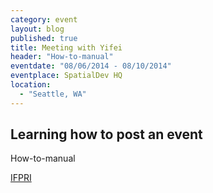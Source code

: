 ```yaml
---
category: event
layout: blog
published: true
title: Meeting with Yifei
header: "How-to-manual"
eventdate: "08/06/2014 - 08/10/2014"
eventplace: SpatialDev HQ
location: 
  - "Seattle, WA"
---
```


## Learning how to post an event

How-to-manual

[IFPRI](http://www.ifpri.org/blog/case-improving-global-nutrition)

